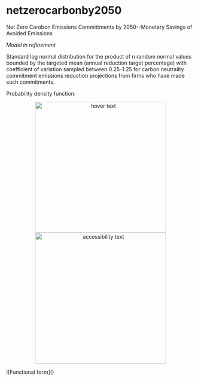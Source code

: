 # netzerocarbonby2050
Net Zero Carobon Emissions Committments by 2050--Monetary Savings of Avoided Emissions 

*Model in refinement*

Standard log normal distribution for the product of n random normal values bounded by the targeted mean (annual reduction target percentage) with coefficient of variation sampled between 0.25-1.25 for carbon neutrality commitment emissions reduction projections from firms who have made such commitments.

Probability density function:

<p align="center">
  <img src="https://github.com/gbvc/netzerocarbonby2050/blob/lognormal.PNG" width="350" title="hover text">
  <img src="your_relative_path_here_number_2_large_name" width="350" alt="accessibility text">
</p>
![Functional form]()
